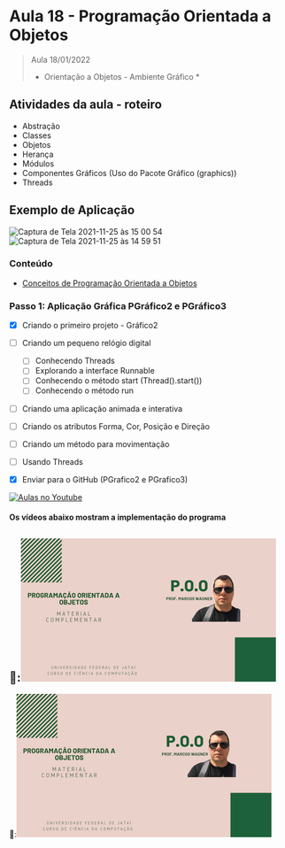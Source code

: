 # Aula 18 - Programação Orientada a Objetos

> Aula 18/01/2022
> 
>  * Orientação a Objetos - Ambiente Gráfico *

## Atividades da aula - roteiro
- Abstração
- Classes
- Objetos
- Herança
- Módulos
- Componentes Gráficos (Uso do Pacote Gráfico (graphics))
- Threads

## Exemplo de Aplicação 
![Captura de Tela 2021-11-25 às 15 00 54](https://user-images.githubusercontent.com/81576640/143485945-9d10a8a8-3dfd-438d-81d5-6bfefde76b1d.png)
![Captura de Tela 2021-11-25 às 14 59 51](https://user-images.githubusercontent.com/81576640/143485946-060cc4ee-7e7c-4c59-968e-bc5e5c2ab0ec.png)




### Conteúdo
- [Conceitos de Programação Orientada a Objetos](Conteudo_POO.pdf)


### Passo 1: Aplicação Gráfica PGráfico2 e PGráfico3
- [x]  Criando o primeiro projeto - Gráfico2
- [ ]  Criando um pequeno relógio digital
    - [ ]  Conhecendo Threads
    - [ ]  Explorando a interface Runnable
    - [ ]  Conhecendo o método start (Thread().start())
    - [ ]  Conhecendo o método run
- [ ]  Criando uma aplicação animada e interativa
  - [ ] Criando os atributos Forma, Cor, Posição e Direção
  - [ ] Criando um método para movimentação
  - [ ] Usando Threads
- [x]  Enviar para o GitHub (PGrafico2 e PGrafico3) 


[![Aulas no Youtube](https://github.com/marcoswagner-commits/gestao_obras_aula_daw/blob/cb3e2ea9547f9ddc831277f07919c3e78451eb92/yt-icon.png)](https://www.youtube.com/channel/UCfO-aJxKLqau0TnL0AfNAvA)

####  Os vídeos abaixo mostram a implementação do programa

🥇:[![material complementar aula18](Capa_Videos_POO.png)](https://www.youtube.com/watch?v=t5qBmiVU2Ho)
-
🥈:[![material complementar aula18](Capa_Videos_POO.png)](https://www.youtube.com/watch?v=2FiSekBqPXw)



